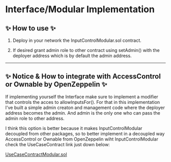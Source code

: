 # Interface/Modular Implementation

## ✨ How to use ✨

1. Deploy in your network the InputControlModular.sol contract.

2. If desired grant admin role to other contract using setAdmin() with
   the deployer address which is by default the admin address.

<hr/>

## ✨ Notice & How to integrate with AccessControl or Ownable by OpenZeppelin ✨

If implementing yourself the Interface make sure to implement a modifier that controls
the acces to allowInputsFor(). For that in this implementation I've built a simple admin
creaton and management code where the deployer address becomes the admin. And admin is
the only one who can pass the admin role to other address.

I think this option is better because it makes InputControlModular decoupled from other packages,
so to better implement in a decoupled way AccessControl or Ownable from OpenZeppelin wiht InputControlModular check
the UseCaseContract link just down below:

[UseCaseContractModular.sol]([https://github.com/CarlosAlegreUr/InputControl-SmartContract-DesignPattern/blob/main/contracts/modularVersion/UseCaseContractModular.sol](https://github.com/CarlosAlegreUr/InputControl-SmartContract-Testing/blob/main/contracts/modularVersion/UseCaseContractModular.sol))
